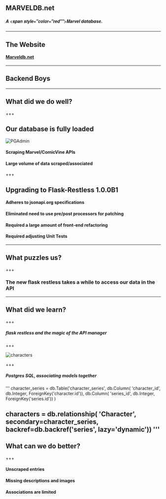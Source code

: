 ## MARVELDB.net
##### <span style="font-family:Helvetica Neue; font-weight:bold">A <span style="color="red"">Marvel</span> database.</span>

---

## The Website
#### <a href="http://marveldb.net/about">Marveldb.net</a>

---

## Backend Boys
#### 

---

## What did we do well?

+++

## Our database is fully loaded
![PGAdmin](http://i.imgur.com/GBVCClT.jpg)
#### Scraping Marvel/ComicVine APIs
#### Large volume of data scraped/associated
+++

## Upgrading to Flask-Restless 1.0.0B1
#### Adheres to jsonapi.org specifications
#### Eliminated need to use pre/post processors for patching
#### Required a large amount of front-end refactoring
#### Required adjusting Unit Tests 

---

## What puzzles us?

+++

### The new flask restless takes a while to access our data in the API

---

## What did we learn?

+++

##### flask restless and the magic of the API manager

+++

![characters](http://i.imgur.com/DoajTVG.png)

+++

##### Postgres SQL, associating models together
'''
character_series = db.Table('character_series',
                            db.Column(
                                'character_id', db.Integer, ForeignKey('character.id')),
                            db.Column(
                                'series_id', db.Integer, ForeignKey('series.id'))
                           )

characters = db.relationship(
        'Character', secondary=character_series, backref=db.backref('series', lazy='dynamic'))
'''
---

## What can we do better?

+++

#### Unscraped entries
#### Missing descriptions and images
#### Associations are limited
